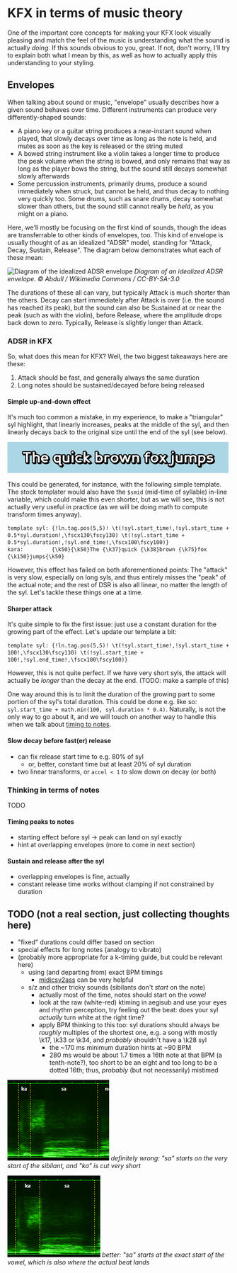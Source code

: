 # KFX in terms of music theory

One of the important core concepts for making your KFX look visually pleasing and match the feel of the music is understanding what the sound is actually _doing_. If this sounds obvious to you, great. If not, don't worry, I'll try to explain both what I mean by this, as well as how to actually apply this understanding to your styling.

## Envelopes

When talking about sound or music, "envelope" usually describes how a given sound behaves over time. Different instruments can produce very differently-shaped sounds:

- A piano key or a guitar string produces a near-instant sound when played, that slowly decays over time as long as the note is held, and mutes as soon as the key is released or the string muted
- A bowed string instrument like a violin takes a longer time to produce the peak volume when the string is bowed, and only remains that way as long as the player bows the string, but the sound still decays somewhat slowly afterwards
- Some percussion instruments, primarily drums, produce a sound immediately when struck, but cannot be held, and thus decay to nothing very quickly too. Some drums, such as snare drums, decay somewhat slower than others, but the sound still cannot really be _held_, as you might on a piano.
<!-- TODO: add more examples here? -->

Here, we'll mostly be focusing on the first kind of sounds, though the ideas are transferrable to other kinds of envelopes, too. This kind of envelope is usually thought of as an idealized "ADSR" model, standing for "Attack, Decay, Sustain, Release". The diagram below demonstrates what each of these mean:

![Diagram of the idealized ADSR envelope](https://upload.wikimedia.org/wikipedia/commons/thumb/e/ea/ADSR_parameter.svg/800px-ADSR_parameter.svg.png)
*Diagram of an idealized ADSR envelope. © Abdull / Wikimedia Commons / CC-BY-SA-3.0*

The durations of these all can vary, but typically Attack is much shorter than the others. Decay can start immediately after Attack is over (i.e. the sound has reached its peak), but the sound can also be Sustained at or near the peak (such as with the violin), before Release, where the amplitude drops back down to zero. Typically, Release is slightly longer than Attack.

### ADSR in KFX

So, what does this mean for KFX? Well, the two biggest takeaways here are these:

1. Attack should be fast, and generally always the same duration
2. Long notes should be sustained/decayed before being released

#### Simple up-and-down effect

It's much too common a mistake, in my experience, to make a "triangular" syl highlight, that linearly increases, peaks at the middle of the syl, and then linearly decays back to the original size until the end of the syl (see below).

![Demonstration of a triangular syl highlight](triangle-effect.gif)

This could be generated, for instance, with the following simple template. The stock templater would also have the `$smid` (mid-time of syllable) in-line variable, which could make this even shorter, but as we will see, this is not actually very useful in practice (as we will be doing math to compute transform times anyway).

```
template syl: {!ln.tag.pos(5,5)! \t(!syl.start_time!,!syl.start_time + 0.5*syl.duration!,\fscx130\fscy130) \t(!syl.start_time + 0.5*syl.duration!,!syl.end_time!,\fscx100\fscy100)}
kara:         {\k50}{\k50}The {\k37}quick {\k38}brown {\k75}fox {\k150}jumps{\k50}
```

However, this effect has failed on both aforementioned points: The "attack" is very slow, especially on long syls, and thus entirely misses the "peak" of the actual note; and the rest of DSR is also all linear, no matter the length of the syl. Let's tackle these things one at a time.

#### Sharper attack

It's quite simple to fix the first issue: just use a constant duration for the growing part of the effect. Let's update our template a bit:

```
template syl: {!ln.tag.pos(5,5)! \t(!syl.start_time!,!syl.start_time + 100!,\fscx130\fscy130) \t(!syl.start_time + 100!,!syl.end_time!,\fscx100\fscy100)}
```

However, this is not quite perfect. If we have very short syls, the attack will actually be _longer_ than the decay at the end. (TODO: make a sample of this)

One way around this is to limit the duration of the growing part to some portion of the syl's total duration. This could be done e.g. like so: `syl.start_time + math.min(100, syl.duration * 0.4)`. Naturally, is not the only way to go about it, and we will touch on another way to handle this when we talk about [timing to notes](#timing-peaks-to-notes).

#### Slow decay before fast(er) release

- can fix release start time to e.g. 80% of syl
  - or, better, constant time but at least 20% of syl duration
- two linear transforms, or `accel < 1` to slow down on decay (or both)

### Thinking in terms of notes

TODO

#### Timing peaks to notes

- starting effect before syl -> peak can land on syl exactly
- hint at overlapping envelopes (more to come in next section)

#### Sustain and release after the syl

- overlapping envelopes is fine, actually
- constant release time works without clamping if not constrained by duration

## TODO (not a real section, just collecting thoughts here)

- "fixed" durations could differ based on section
- special effects for long notes (analogy to vibrato)
- (probably more appropriate for a k-timing guide, but could be relevant here)
  - using (and departing from) exact BPM timings
    - [midicsv2ass](https://github.com/butterfansubs/midicsv2ass) can be very helpful
  - s/z and other tricky sounds (sibilants don't _start_ on the note)
    - actually most of the time, notes should start on the _vowel_
    - look at the raw (white-red) ktiming in aegisub and use your eyes and rhythm perception, try feeling out the beat: does your syl _actually_ turn white at the right time?
    - apply BPM thinking to this too: syl durations should always be _roughly_ multiples of the shortest one, e.g. a song with mostly \k17, \k33 or \k34, and _probably_ shouldn't have a \k28 syl
      - the ~170 ms minimum duration hints at ~90 BPM
      - 280 ms would be about 1.7 times a 16th note at that BPM (a tenth-note?), too short to be an eight and too long to be a dotted 16th; thus, _probably_ (but not necessarily) mistimed

!["ka" syl with \k10 duration, ending as the sibilant of "sa" starts](kasa-mistimed.png)
*definitely wrong: "sa" starts on the very start of the sibilant, and "ka" is cut very short*

!["ka" syl with \k21 duration, ending as the vowel of "sa" starts](kasa-better.png)
*better: "sa" starts at the exact start of the vowel, which is also where the actual beat lands*
